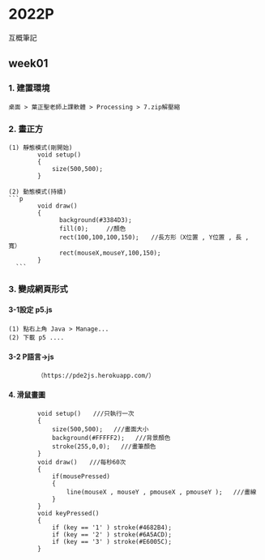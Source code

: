# 2022P
互概筆記
## week01
### 1. 建置環境

    桌面 > 葉正聖老師上課軟體 > Processing > 7.zip解壓縮

### 2. 畫正方
    (1) 靜態模式(剛開始)
            void setup()
            {
                size(500,500);
            }

    (2) 動態模式(持續)
    ```p
            void draw()
            {
                  background(#3384D3);
                  fill(0);     //顏色
                  rect(100,100,100,150);　　//長方形（X位置 , Y位置 , 長 , 寬）
                  rect(mouseX,mouseY,100,150);
            }
      ```





### 3. 變成網頁形式

#### 3-1設定 p5.js 
    (1) 點右上角 Java > Manage...
    (2) 下載 p5 .... 


#### 3-2 P語言->js
            （https://pde2js.herokuapp.com/）


#### 4. 滑鼠畫圖

            void setup()　　///只執行一次
            {   
                size(500,500);   ///畫面大小
                background(#FFFFF2);   ///背景顏色
                stroke(255,0,0);   ///畫筆顏色
            }
            void draw()　　///每秒60次
            {   
                if(mousePressed)
                {
                    line(mouseX , mouseY , pmouseX , pmouseY );   ///畫線
                }
            }
            void keyPressed()
            {
                if (key == '1' ) stroke(#4682B4);
                if (key == '2' ) stroke(#6A5ACD);
                if (key == '3' ) stroke(#E6005C);
            }
